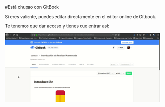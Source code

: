 #Está chupao con GitBook

Si eres valiente, puedes editar directamente en el editor online de Gitbook.

Te tenemos que dar acceso y tienes que entrar así:

![](/assets/editar_en_gitbook.gif)
